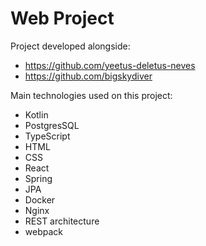 # Web Project

Project developed alongside:
- https://github.com/yeetus-deletus-neves
- https://github.com/bigskydiver

Main technologies used on this project:
- Kotlin
- PostgresSQL
- TypeScript
- HTML
- CSS
- React
- Spring
- JPA
- Docker
- Nginx
- REST architecture
- webpack